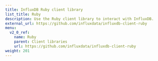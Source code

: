 ```yaml
---
title: InfluxDB Ruby client library
list_title: Ruby
description: Use the Ruby client library to interact with InfluxDB.
external_url: https://github.com/influxdata/influxdb-client-ruby
menu:
  v2_0_ref:
    name: Ruby
    parent: Client libraries
    url: https://github.com/influxdata/influxdb-client-ruby
weight: 201
---
```


